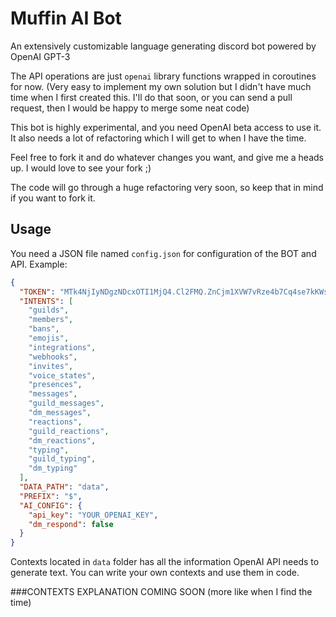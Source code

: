 # Muffin AI Bot
An extensively customizable language generating discord bot powered by OpenAI GPT-3

The API operations are just `openai` library functions wrapped in coroutines for now. (Very easy to implement my own solution but I didn't have much time when I first created this. I'll do that soon, or you can send a pull request, then I would be happy to merge some neat code)

This bot is highly experimental, and you need OpenAI beta access to use it. It also needs a lot of refactoring which I will get to when I have the time.

Feel free to fork it and do whatever changes you want, and give me a heads up. I would love to see your fork ;)

The code will go through a huge refactoring very soon, so keep that in mind if you want to fork it.

## Usage
You need a JSON file named `config.json` for configuration of the BOT and API.
Example:
```json
{
  "TOKEN": "MTk4NjIyNDgzNDcxOTI1MjQ4.Cl2FMQ.ZnCjm1XVW7vRze4b7Cq4se7kKWs",
  "INTENTS": [
    "guilds",
    "members",
    "bans",
    "emojis",
    "integrations",
    "webhooks",
    "invites",
    "voice_states",
    "presences",
    "messages",
    "guild_messages",
    "dm_messages",
    "reactions",
    "guild_reactions",
    "dm_reactions",
    "typing",
    "guild_typing",
    "dm_typing"
  ],
  "DATA_PATH": "data",
  "PREFIX": "$",
  "AI_CONFIG": {
    "api_key": "YOUR_OPENAI_KEY",
    "dm_respond": false
  }
}
```

Contexts located in `data` folder has all the information OpenAI API needs to generate text. You can write your own contexts and use them in code.

###CONTEXTS EXPLANATION COMING SOON (more like when I find the time)
